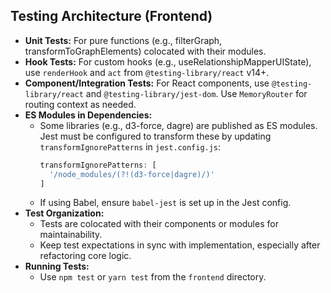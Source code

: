 ## Testing Architecture (Frontend)

- **Unit Tests:** For pure functions (e.g., filterGraph, transformToGraphElements) colocated with their modules.
- **Hook Tests:** For custom hooks (e.g., useRelationshipMapperUIState), use `renderHook` and `act` from `@testing-library/react` v14+.
- **Component/Integration Tests:** For React components, use `@testing-library/react` and `@testing-library/jest-dom`. Use `MemoryRouter` for routing context as needed.
- **ES Modules in Dependencies:**
  - Some libraries (e.g., d3-force, dagre) are published as ES modules. Jest must be configured to transform these by updating `transformIgnorePatterns` in `jest.config.js`:
    ```js
    transformIgnorePatterns: [
      '/node_modules/(?!(d3-force|dagre)/)'
    ]
    ```
  - If using Babel, ensure `babel-jest` is set up in the Jest config.
- **Test Organization:**
  - Tests are colocated with their components or modules for maintainability.
  - Keep test expectations in sync with implementation, especially after refactoring core logic.
- **Running Tests:**
  - Use `npm test` or `yarn test` from the `frontend` directory. 